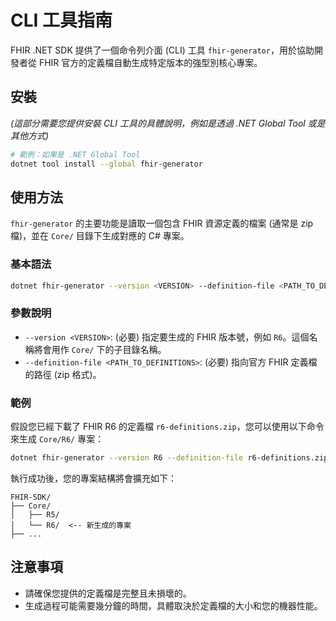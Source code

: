# CLI 工具指南

FHIR .NET SDK 提供了一個命令列介面 (CLI) 工具 `fhir-generator`，用於協助開發者從 FHIR 官方的定義檔自動生成特定版本的強型別核心專案。

## 安裝

_(這部分需要您提供安裝 CLI 工具的具體說明，例如是透過 .NET Global Tool 或是其他方式)_

```bash
# 範例：如果是 .NET Global Tool
dotnet tool install --global fhir-generator
```

## 使用方法

`fhir-generator` 的主要功能是讀取一個包含 FHIR 資源定義的檔案 (通常是 zip 檔)，並在 `Core/` 目錄下生成對應的 C# 專案。

### 基本語法

```bash
dotnet fhir-generator --version <VERSION> --definition-file <PATH_TO_DEFINITIONS>
```

### 參數說明

-   `--version <VERSION>`: (必要) 指定要生成的 FHIR 版本號，例如 `R6`。這個名稱將會用作 `Core/` 下的子目錄名稱。
-   `--definition-file <PATH_TO_DEFINITIONS>`: (必要) 指向官方 FHIR 定義檔的路徑 (zip 格式)。

### 範例

假設您已經下載了 FHIR R6 的定義檔 `r6-definitions.zip`，您可以使用以下命令來生成 `Core/R6/` 專案：

```bash
dotnet fhir-generator --version R6 --definition-file r6-definitions.zip
```

執行成功後，您的專案結構將會擴充如下：

```
FHIR-SDK/
├── Core/
│   ├── R5/
│   └── R6/  <-- 新生成的專案
├── ...
```

## 注意事項

-   請確保您提供的定義檔是完整且未損壞的。
-   生成過程可能需要幾分鐘的時間，具體取決於定義檔的大小和您的機器性能。 